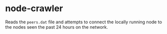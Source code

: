 # node-crawler
Reads the `peers.dat` file and attempts to connect the locally running node to the nodes seen the past 24 hours on the network.
